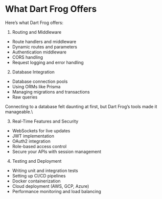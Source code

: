 # What Dart Frog Offers

Here’s what Dart Frog offers:

1. Routing and Middleware

* Route handlers and middleware
* Dynamic routes and parameters
* Authentication middleware
* CORS handling
* Request logging and error handling

2. Database Integration

* Database connection pools
* Using ORMs like Prisma
* Managing migrations and transactions
* Raw queries

Connecting to a database felt daunting at first, but Dart Frog’s tools made it manageable.\


3. Real-Time Features and Security

* WebSockets for live updates
* JWT implementation
* OAuth2 integration
* Role-based access control
* Secure your APIs with session management

4. Testing and Deployment

* Writing unit and integration tests
* Setting up CI/CD pipelines
* Docker containerization
* Cloud deployment (AWS, GCP, Azure)
* Performance monitoring and load balancing
